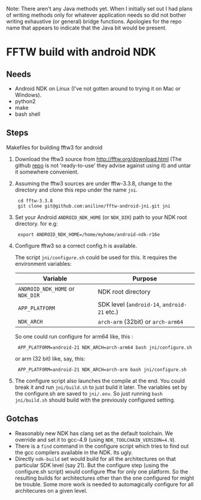 Note: There aren't any Java methods yet. When I initially set out I had plans of writing methods only for whatever application needs so did not bother writing exhaustive (or general) bridge functions. Apologies for the repo name that appears to indicate that the Java bit would be present.

# FFTW build with android NDK

## Needs

* Android NDK on Linux (I've not gotten around to trying it on Mac or Windows).
* python2
* make
* bash shell

## Steps

Makefiles for building fftw3 for android

1. Download the fftw3 source from http://fftw.org/download.html (The
   github [repo](https://github.com/FFTW/fftw3) is not 'ready-to-use' they advise against using it) and
   untar it somewhere convenient.
1. Assuming the fftw3 sources are under fftw-3.3.8, change to the
   directory and clone this repo under the name `jni`.

        cd fftw-3.3.8
        git clone git@github.com:aniline/fftw-android-jni.git jni

1. Set your Android `ANDROID_NDK_HOME` (or `NDK_DIR`) path to your NDK root directory. for e.g:

        export ANDROID_NDK_HOME=/home/myhome/android-ndk-r16e

1. Configure fftw3 so a correct config.h is available.

   The script `jni/configure.sh` could be used for this. It requires the environment variables:

   | Variable                        | Purpose                                     |
   | ------------------------------- | ------------------------------------------- |
   | `ANDROID_NDK_HOME` or `NDK_DIR` | NDK root directory                          |
   | `APP_PLATFORM`                  | SDK level (`android-14`, `android-21` etc.) |
   | `NDK_ARCH`                      | `arch-arm` (32bit) or `arch-arm64`          |

   So one could run configure for arm64 like, this :

        APP_PLATFORM=android-21 NDK_ARCH=arch-arm64 bash jni/configure.sh

   or arm (32 bit) like, say, this:

        APP_PLATFORM=android-21 NDK_ARCH=arch-arm bash jni/configure.sh

1. The configure script also launches the compile at the end. You
could break it and run `jni/build.sh` to just build it later. The
variables set by the configure.sh are saved to `jni/.env`. So just
running `bash jni/build.sh` should build with the previously
configured setting.

## Gotchas

* Reasonably new NDK has clang set as the default toolchain. We override and set it
  to gcc-4.9 (using `NDK_TOOLCHAIN_VERSION=4.9`).
* There is a `find` command in the configure script which tries to
  find out the gcc compilers available in the NDK. Its ugly.
* Directly `ndk-build` set would build for all the architectures on
  that particular SDK level (say 21). But the configure step (using
  the configure.sh script) would configure fftw for only one
  platform. So the resulting builds for architectures other than the
  one configured for might be trouble. Some more work is needed to
  automagically configure for all architecures on a given level.
